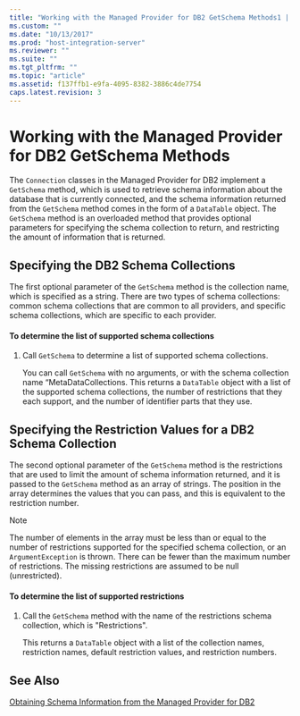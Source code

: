 ```yaml
---
title: "Working with the Managed Provider for DB2 GetSchema Methods1 | Microsoft Docs"
ms.custom: ""
ms.date: "10/13/2017"
ms.prod: "host-integration-server"
ms.reviewer: ""
ms.suite: ""
ms.tgt_pltfrm: ""
ms.topic: "article"
ms.assetid: f137ffb1-e9fa-4095-8382-3886c4de7754
caps.latest.revision: 3
---
```

# Working with the Managed Provider for DB2 GetSchema Methods
The `Connection` classes in the Managed Provider for DB2 implement a `GetSchema` method, which is used to retrieve schema information about the database that is currently connected, and the schema information returned from the `GetSchema` method comes in the form of a `DataTable` object. The `GetSchema` method is an overloaded method that provides optional parameters for specifying the schema collection to return, and restricting the amount of information that is returned.  
  
## Specifying the DB2 Schema Collections  
 The first optional parameter of the `GetSchema` method is the collection name, which is specified as a string. There are two types of schema collections: common schema collections that are common to all providers, and specific schema collections, which are specific to each provider.  
  
#### To determine the list of supported schema collections  
  
1.  Call `GetSchema` to determine a list of supported schema collections.  
  
     You can call `GetSchema` with no arguments, or with the schema collection name “MetaDataCollections. This returns a `DataTable` object with a list of the supported schema collections, the number of restrictions that they each support, and the number of identifier parts that they use.  
  
## Specifying the Restriction Values for a DB2 Schema Collection  
 The second optional parameter of the `GetSchema` method is the restrictions that are used to limit the amount of schema information returned, and it is passed to the `GetSchema` method as an array of strings. The position in the array determines the values that you can pass, and this is equivalent to the restriction number.  
  
> [!NOTE]
>  The number of elements in the array must be less than or equal to the number of restrictions supported for the specified schema collection, or an `ArgumentException` is thrown. There can be fewer than the maximum number of restrictions. The missing restrictions are assumed to be null (unrestricted).  
  
#### To determine the list of supported restrictions  
  
1.  Call the `GetSchema` method with the name of the restrictions schema collection, which is "Restrictions".  
  
     This returns a `DataTable` object with a list of the collection names, restriction names, default restriction values, and restriction numbers.  
  
## See Also  
 [Obtaining Schema Information from the Managed Provider for DB2](../core/obtaining-schema-information-from-the-managed-provider-for-db2.md)